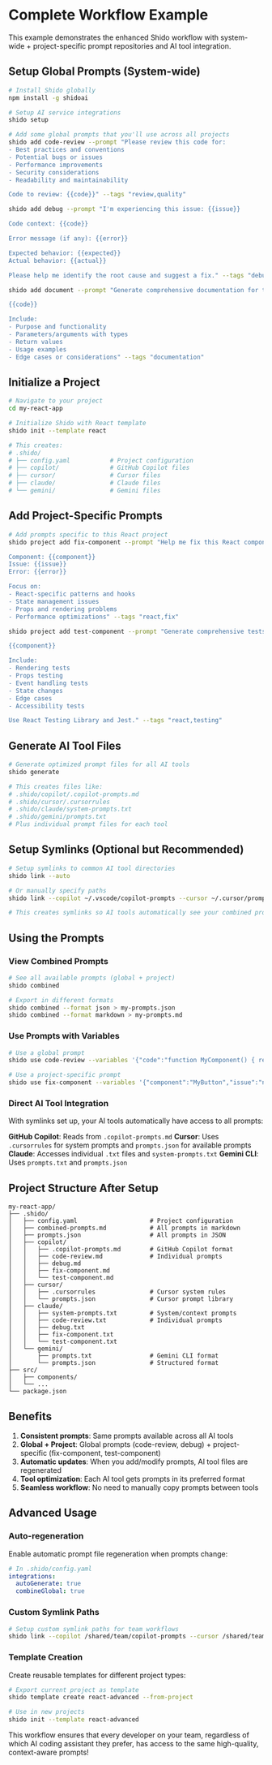 # Complete Workflow Example

This example demonstrates the enhanced Shido workflow with system-wide + project-specific prompt repositories and AI tool integration.

## Setup Global Prompts (System-wide)

```bash
# Install Shido globally
npm install -g shidoai

# Setup AI service integrations
shido setup

# Add some global prompts that you'll use across all projects
shido add code-review --prompt "Please review this code for:
- Best practices and conventions
- Potential bugs or issues
- Performance improvements
- Security considerations
- Readability and maintainability

Code to review: {{code}}" --tags "review,quality"

shido add debug --prompt "I'm experiencing this issue: {{issue}}

Code context: {{code}}

Error message (if any): {{error}}

Expected behavior: {{expected}}
Actual behavior: {{actual}}

Please help me identify the root cause and suggest a fix." --tags "debug,help"

shido add document --prompt "Generate comprehensive documentation for this {{type}}:

{{code}}

Include:
- Purpose and functionality
- Parameters/arguments with types
- Return values
- Usage examples
- Edge cases or considerations" --tags "documentation"
```

## Initialize a Project

```bash
# Navigate to your project
cd my-react-app

# Initialize Shido with React template
shido init --template react

# This creates:
# .shido/
# ├── config.yaml           # Project configuration
# ├── copilot/              # GitHub Copilot files
# ├── cursor/               # Cursor files
# ├── claude/               # Claude files
# └── gemini/               # Gemini files
```

## Add Project-Specific Prompts

```bash
# Add prompts specific to this React project
shido project add fix-component --prompt "Help me fix this React component:

Component: {{component}}
Issue: {{issue}}
Error: {{error}}

Focus on:
- React-specific patterns and hooks
- State management issues
- Props and rendering problems
- Performance optimizations" --tags "react,fix"

shido project add test-component --prompt "Generate comprehensive tests for this React component:

{{component}}

Include:
- Rendering tests
- Props testing
- Event handling tests
- State changes
- Edge cases
- Accessibility tests

Use React Testing Library and Jest." --tags "react,testing"
```

## Generate AI Tool Files

```bash
# Generate optimized prompt files for all AI tools
shido generate

# This creates files like:
# .shido/copilot/.copilot-prompts.md
# .shido/cursor/.cursorrules
# .shido/claude/system-prompts.txt
# .shido/gemini/prompts.txt
# Plus individual prompt files for each tool
```

## Setup Symlinks (Optional but Recommended)

```bash
# Setup symlinks to common AI tool directories
shido link --auto

# Or manually specify paths
shido link --copilot ~/.vscode/copilot-prompts --cursor ~/.cursor/prompts

# This creates symlinks so AI tools automatically see your combined prompts
```

## Using the Prompts

### View Combined Prompts

```bash
# See all available prompts (global + project)
shido combined

# Export in different formats
shido combined --format json > my-prompts.json
shido combined --format markdown > my-prompts.md
```

### Use Prompts with Variables

```bash
# Use a global prompt
shido use code-review --variables '{"code":"function MyComponent() { return <div>Hi</div>; }"}'

# Use a project-specific prompt
shido use fix-component --variables '{"component":"MyButton","issue":"not responding to clicks","error":"onClick handler not firing"}'
```

### Direct AI Tool Integration

With symlinks set up, your AI tools automatically have access to all prompts:

**GitHub Copilot**: Reads from `.copilot-prompts.md`
**Cursor**: Uses `.cursorrules` for system prompts and `prompts.json` for available prompts
**Claude**: Accesses individual `.txt` files and `system-prompts.txt`
**Gemini CLI**: Uses `prompts.txt` and `prompts.json`

## Project Structure After Setup

```
my-react-app/
├── .shido/
│   ├── config.yaml                    # Project configuration
│   ├── combined-prompts.md            # All prompts in markdown
│   ├── prompts.json                   # All prompts in JSON
│   ├── copilot/
│   │   ├── .copilot-prompts.md        # GitHub Copilot format
│   │   ├── code-review.md             # Individual prompts
│   │   ├── debug.md
│   │   ├── fix-component.md
│   │   └── test-component.md
│   ├── cursor/
│   │   ├── .cursorrules               # Cursor system rules
│   │   └── prompts.json               # Cursor prompt library
│   ├── claude/
│   │   ├── system-prompts.txt         # System/context prompts
│   │   ├── code-review.txt            # Individual prompts
│   │   ├── debug.txt
│   │   ├── fix-component.txt
│   │   └── test-component.txt
│   └── gemini/
│       ├── prompts.txt                # Gemini CLI format
│       └── prompts.json               # Structured format
├── src/
│   ├── components/
│   └── ...
└── package.json
```

## Benefits

1. **Consistent prompts**: Same prompts available across all AI tools
2. **Global + Project**: Global prompts (code-review, debug) + project-specific (fix-component, test-component)
3. **Automatic updates**: When you add/modify prompts, AI tool files are regenerated
4. **Tool optimization**: Each AI tool gets prompts in its preferred format
5. **Seamless workflow**: No need to manually copy prompts between tools

## Advanced Usage

### Auto-regeneration

Enable automatic prompt file regeneration when prompts change:

```yaml
# In .shido/config.yaml
integrations:
  autoGenerate: true
  combineGlobal: true
```

### Custom Symlink Paths

```bash
# Setup custom symlink paths for team workflows
shido link --copilot /shared/team/copilot-prompts --cursor /shared/team/cursor-prompts
```

### Template Creation

Create reusable templates for different project types:

```bash
# Export current project as template
shido template create react-advanced --from-project

# Use in new projects
shido init --template react-advanced
```

This workflow ensures that every developer on your team, regardless of which AI coding assistant they prefer, has access to the same high-quality, context-aware prompts!
